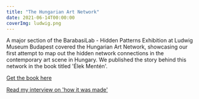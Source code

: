 ```yaml
---
title: "The Hungarian Art Network"
date: 2021-06-14T00:00:00
coverImg: ludwig.png
---
```


A major section of the BarabasiLab - Hidden Patterns Exhibition at Ludwig Museum Budapest covered the Hungarian Art Network, showcasing our first attempt to map out the hidden network connections in the contemporary art scene in Hungary. We published the story behind this network in the book titled 'Élek Mentén'.

<!--more-->


[Get the book here](https://www.egyuttamuveszetert.hu/konyvek/elek-menten-kortars-magyar-kepzomuveszet-az-adatok-tukreben/)

[Read my interview on 'how it was made'](https://hypeandhyper.com/contemporary-art-through-the-lens-of-a-network-researcher/)
